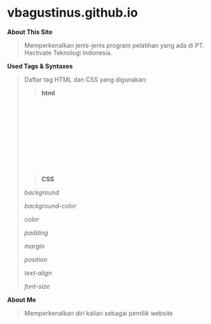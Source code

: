 # vbagustinus.github.io

**About This Site**
> Memperkenalkan jenis-jenis program pelatihan yang ada di PT. Hactivate Teknologi Indonesia.

**Used Tags & Syntaxes**
> Daftar tag HTML dan CSS yang digunakan:
>
> > **html**
>
> ```html
>
> ```
>
> ```head
>
> ```
>
> ```title
>
> ```
>
> ```body
>
> ```
>
> ```header
>
> ```
>
> ```footer
>
> ```
>
> ```ul
>
> ```
>
> ```li
>
> ```
>
> ```img
>
> ```
>
> ```nav
>
> ```
>
> ```br
>
> ```
>
> ```p
>
> ```
>
> > **CSS**
>
> _background_
>
> _background-color_
>
> _color_
>
> _padding_
>
> _margin_
>
> _position_
>
> _text-align_
>
> _font-size_
>
> 

**About Me**
> Memperkenalkan diri kalian sebagai pemilik website

